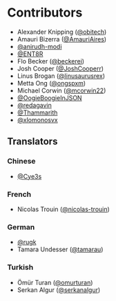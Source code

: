 # Contributors

- Alexander Knipping ([@obitech](https://github.com/obitech))
- Amauri Bizerra ([@AmauriAires](https://github.com/AmauriAires))
- [@anirudh-modi](https://github.com/anirudh-modi)
- [@ENT8R](https://github.com/ENT8R)
- Flo Becker ([@beckerei](https://github.com/beckerei))
- Josh Cooper ([@JoshCooperr](https://github.com/JoshCooperr))
- Linus Brogan ([@linusaurusrex](https://github.com/linusaurusrex))
- Metta Ong ([@ongspxm](https://github.com/ongspxm))
- Michael Corwin ([@mcorwin22](https://github.com/mcorwin22))
- [@OogieBoogieInJSON](https://github.com/OogieBoogieInJSON)
- [@redagavin](https://github.com/redagavin)
- [@Thammarith](https://github.com/Thammarith)
- [@xlomonosvx](https://github.com/xlomonosvx)

## Translators

### Chinese

- [@Cye3s](https://github.com/Cye3s)

### French

- Nicolas Trouin ([@nicolas-trouin](https://github.com/nicolas-trouin))

### German

- [@rugk](https://github.com/rugk)
- Tamara Undesser ([@tamarau](https://github.com/tamarau))

### Turkish

- Ömür Turan ([@omurturan](https://github.com/omurturan))
- Serkan Algur ([@serkanalgur](https://github.com/serkanalgur))
